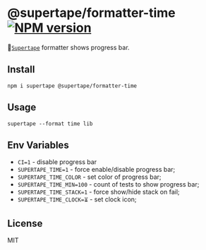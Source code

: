 # @supertape/formatter-time [![NPM version][NPMIMGURL]][NPMURL]

[NPMIMGURL]: https://img.shields.io/npm/v/@supertape/formatter-time.svg?style=flat&longCache=true
[NPMURL]: https://npmjs.org/package/@supertape/formatter-time "npm"

📼[`Supertape`](https://github.com/coderaiser/supertape) formatter shows progress bar.

## Install

```
npm i supertape @supertape/formatter-time
```

## Usage

```
supertape --format time lib
```

## Env Variables

- `CI=1` - disable progress bar
- `SUPERTAPE_TIME=1` - force enable/disable progress bar;
- `SUPERTAPE_TIME_COLOR` - set color of progress bar;
- `SUPERTAPE_TIME_MIN=100` - count of tests to show progress bar;
- `SUPERTAPE_TIME_STACK=1` - force show/hide stack on fail;
- `SUPERTAPE_TIME_CLOCK=⏳` - set clock icon;

## License

MIT
